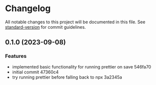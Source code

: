 # Changelog

All notable changes to this project will be documented in this file. See [standard-version](https://github.com/conventional-changelog/standard-version) for commit guidelines.

## 0.1.0 (2023-09-08)

### Features

- implemented basic functionality for running prettier on save 546fa70
- initial commit 47360c4
- try running prettier before falling back to npx 3a2345a
